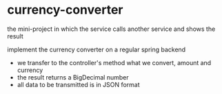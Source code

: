 # currency-converter
the mini-project in which the service calls another service and shows the result

implement the currency converter on a regular spring backend
- we transfer to the controller's method what we convert, amount and currency
- the result returns a BigDecimal number
- all data to be transmitted is in JSON format
